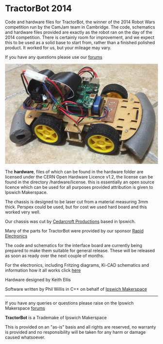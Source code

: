 # TractorBot 2014
Code and hardware files for TractorBot, the winner of the 2014 Robot Wars competition run by the CamJam team in Cambridge. The code, schematics and hardware files provided are exactly as the robot ran on the day of the 2014 competition. There is certainly room for improvement, and we expect this to be used as a solid base to start from, rather than a finished polished product. It worked for us, but your mileage may vary.

If you have any questions please use our [forums](http://forums.ipswichmakerspace.com) 

![TractorBot](images/TractorBot.JPG "TractorBot")

The **hardware**, files of which can be found in the hardware folder are licensed under the CERN Open Hardware Licence v1.2, the license can be found in the directory /hardware/license. this is essentially an open source licence which can be used for all purposes provided attribution is given to Ipswich Makerspace.

The chassis is designed to be laser cut from a material measuring 3mm thick. Perspex could be used, but for cost we used hard board and this worked very well.

Our chassis was cut by [Cedarcroft Productions](http://www.cedarcroftproductions.com/) based in Ipswich.

Many of the parts for TractorBot were provided by our sponsor [Rapid Electronics](http://www.rapidonline.com/)

The code and schematics for the interface board are currently being prepared to make them suitable for general release. These will be released as soon as ready over the next couple of months.

For the electronics, including Fritzing diagrams, Ki-CAD schematics and information how it all works click [here](electronics/electronics.md)

Hardware designed by Keith Ellis

Software written by Phil Willis in C++
on behalf of [Ipswich Makerspace](http://ipswichmakerspace.com)

----

If you have any queries or questions please raise on the Ipswich Makerspace [forums](http://forums.ipswichmakerspace.com/)

**TractorBot** is a Trademake of Ipswich Makerspace

This is provided on an "as-is" basis and all rights are reserved, no warranty is provided and no responsibility will be taken for any harm or damage caused whatsoever.
